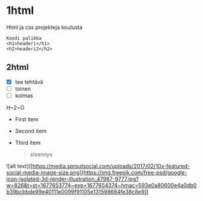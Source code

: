 # 1html
Html ja css projekteja koulusta
```
Koodi palikka
<h1>headeri</h1>
<h2>headeri2</h2>
```
## 2html
- [x] tee tehtävä
- [ ] toinen
- [ ] kolmas

H~2~O

- First item
- Second item
- Third item

	> sisennys

![alt text]([https://media.sproutsocial.com/uploads/2017/02/10x-featured-social-media-image-size.png](https://img.freepik.com/free-psd/google-icon-isolated-3d-render-illustration_47987-9777.jpg?w=826&t=st=1677653774~exp=1677654374~hmac=593e0a80600e4a0db0b39bcbbde99e40111e0099f91105e131598684fe38c8e9])
